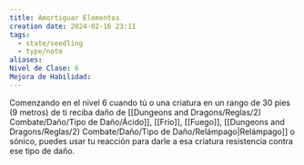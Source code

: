 ```yaml
---
title: Amortiguar Elementos
creation date: 2024-02-16 23:11
tags:
  - state/seedling
  - type/note
aliases: 
Nivel de Clase: 6
Mejora de Habilidad:
---
```

Comenzando en el nivel 6 cuando tú o una criatura en un rango de 30 pies (9 metros) de ti reciba
daño de [[Dungeons and Dragons/Reglas/2) Combate/Daño/Tipo de Daño/Ácido]], [[Frío]], [[Fuego]], [[Dungeons and Dragons/Reglas/2) Combate/Daño/Tipo de Daño/Relámpago|Relámpago]] o sónico, puedes usar tu reacción para darle a esa criatura resistencia contra ese tipo de daño.



